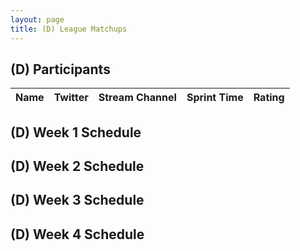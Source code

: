 ```yaml
---
layout: page
title: (D) League Matchups
---
```


## (D) Participants ##

<table>
  <thead>
    <tr>
      <th>Name</th>
      <th>Twitter</th>
      <th>Stream Channel</th>
	  <th>Sprint Time</th>
	  <th>Rating</th>
	</tr>
  </thead>
</table>
	
## (D) Week 1 Schedule ##



## (D) Week 2 Schedule ##


## (D) Week 3 Schedule ##


## (D) Week 4 Schedule ##


